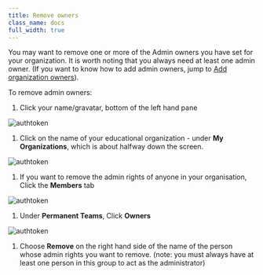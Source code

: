 ```yaml
---
title: Remove owners
class_name: docs
full_width: true
---
```


You may want to remove one or more of the Admin owners you have set for your organization. It is worth noting that you always need at least one admin owner. (If you want to know how to add admin owners, jump to [Add organization owners](docs/teacher/create/addteachers)).

To remove admin owners:

1. Click your name/gravatar, bottom of the left hand pane
<img alt="authtoken" src="/img/docs/class_administration/profilepic.png" class="simple"/>

1. Click on the name of your  educational organization - under **My Organizations**, which is about halfway down the screen. 
<img alt="authtoken" src="/img/docs/class_administration/addteachers/myschoolorg.png" class="simple"/>

1. If you want to remove the admin rights of anyone in your organisation, Click the **Members** tab
<img alt="authtoken" src="/img/docs/manage_organization/memberstab.png" class="simple"/>

1. Under **Permanent Teams**, Click **Owners**
<img alt="authtoken" src="/img/docs/manage_organization/owners.png" class="simple"/>

1. Choose **Remove** on the right hand side of the name of the person whose admin rights you want to remove. (note: you must always have at least one person in this group to act as the administrator) 
